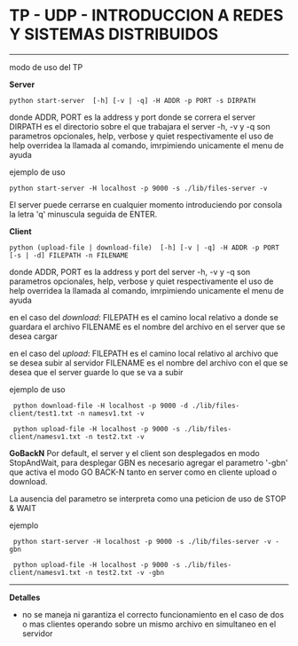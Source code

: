 # TP - UDP - INTRODUCCION A REDES Y SISTEMAS DISTRIBUIDOS
---
modo de uso del TP

**Server**

```
python start-server  [-h] [-v | -q] -H ADDR -p PORT -s DIRPATH
```
donde ADDR, PORT es la address y port donde se correra el server
DIRPATH es el directorio sobre el que trabajara el server
-h, -v y -q son parametros opcionales, help, verbose y quiet respectivamente
el uso de help overridea la llamada al comando, imrpimiendo unicamente el menu de ayuda

ejemplo de uso
```
python start-server -H localhost -p 9000 -s ./lib/files-server -v
```

El server puede cerrarse en cualquier momento introduciendo por consola la letra 'q' minuscula seguida de ENTER.

**Client**

```
python (upload-file | download-file)  [-h] [-v | -q] -H ADDR -p PORT [-s | -d] FILEPATH -n FILENAME
```
donde ADDR, PORT es la address y port del server
-h, -v y -q son parametros opcionales, help, verbose y quiet respectivamente
el uso de help overridea la llamada al comando, imrpimiendo unicamente el menu de ayuda

en el caso del *download*:
FILEPATH es el camino local relativo a donde se guardara el archivo
FILENAME es el nombre del archivo en el server que se desea cargar

en el caso del *upload*:
FILEPATH es el camino local relativo al archivo que se desea subir al servidor
FILENAME es el nombre del archivo con el que se desea que el server guarde lo que se va a subir

ejemplo de uso
```
 python download-file -H localhost -p 9000 -d ./lib/files-client/test1.txt -n namesv1.txt -v

 python upload-file -H localhost -p 9000 -s ./lib/files-client/namesv1.txt -n test2.txt -v
```

**GoBackN**
Por default, el server y el client son desplegados en modo StopAndWait, para desplegar GBN es necesario agregar el parametro '-gbn' que activa el modo GO BACK-N tanto en server como en cliente upload o download.

La ausencia del parametro se interpreta como una peticion de uso de STOP & WAIT



ejemplo

```
 python start-server -H localhost -p 9000 -s ./lib/files-server -v -gbn

 python upload-file -H localhost -p 9000 -s ./lib/files-client/namesv1.txt -n test2.txt -v -gbn
```

---

**Detalles**

* no se maneja ni garantiza el correcto funcionamiento en el caso de dos o mas clientes operando sobre un mismo archivo en simultaneo en el servidor

